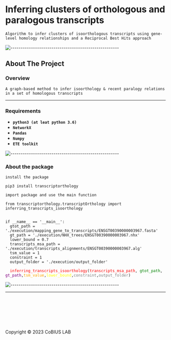 
# Inferring clusters of orthologous and paralogous transcripts

``Algorithm to infer clusters of isoorthologous transcripts using gene-level homology relationships and a Reciprocal Best Hits approach``

![-----------------------------------------------------](https://raw.githubusercontent.com/andreasbm/readme/master/assets/lines/rainbow.png)

<!-- ABOUT THE PROJECT -->
<h2 id="about-the-project">About The Project</h2>


<!-- OVERVIEW -->
<h3 id="overview">Overview</h3>

`A graph-based method to infer isoorthology & recent paralogy relations in a set of homologous transcripts`

---


<!-- Requirements -->
<h3 id="requirements"> Requirements</h3>

*   __`python3 (at leat python 3.6)`__
*   __`NetworkX`__
*   __`Pandas`__
*   __`Numpy`__
*   __`ETE toolkit`__


![-----------------------------------------------------](https://raw.githubusercontent.com/andreasbm/readme/master/assets/lines/rainbow.png)

<!-- Package -->
<h3 id="package">About the package</h3>

``install the package``
<pre><code>pip3 install transcriptorthology</code></pre>

``import package and use the main function``
<pre><code>from transcriptorthology.transcriptOrthology import inferring_transcripts_isoorthology


if __name__ == '__main__':
  gtot_path = './execution/mapping_gene_to_transcripts/ENSGT00390000003967.fasta'
  gt_path = './execution/NHX_trees/ENSGT00390000003967.nhx'
  lower_bound = 0.7
  transcripts_msa_path = './execution/transcripts_alignments/ENSGT00390000003967.alg'
  tsm_value = 1
  constraint = 1
  output_folder = './execution/output_folder'
  
  <span style="color:red;">inferring_transcripts_isoorthology</span>(<span style="color:red;">transcripts_msa_path</span>, <span style="color:green;">gtot_path</span>, <span style="color:purple;">gt_path</span>,<span style="color:orange;">tsm_value</span>,<span style="color:yellow;">lower_bound</span>,<span style="color:gray;">constraint</span>,<span style="color:gray;">output_folder</span>)</code></pre>


![-----------------------------------------------------](https://raw.githubusercontent.com/andreasbm/readme/master/assets/lines/rainbow.png)

---
<br>
<br>
<br>
<br>
<br>
<br>
Copyright © 2023 CoBIUS LAB





